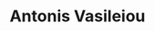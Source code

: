 ---
layout: page
title: Antonis Vasileiou
email: antonis.vasileiou[at]cs[dot]rwth-aachen[dot]de
email_vis: antonis.vasileiou@cs.rwth-aachen.de
description: I am interested in studying the mathematical properties of Graph Neural Networks (expressiveness, optimisation methods and generalisation properties).
github: 
importance: 2
category: PhD Candidates
redirect:
---
